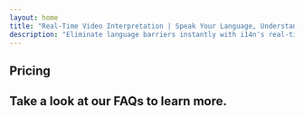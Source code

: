 ```yaml
---
layout: home
title: "Real-Time Video Interpretation | Speak Your Language, Understand All"
description: "Eliminate language barriers instantly with i14n's real-time video interpretation. Join meetings in your native language while everyone understands perfectly. Why learn a new language when technology can bridge the gap?"
---
```


<!-- text="Focus on growth — let iMind handle the languages." -->
<!-- text="Classrooms take years; iMind delivers real-time understanding today, in every language."> -->
<!-- text="Understand instantly — without learning foreign languages" -->

<HeroSection
title="Live **Interpretation** Video Meetings"
text="For companies where **language barriers** mean lost deals, delays, and costly mistakes.">
<AuthButton text="Try Live Demo →" buttonClass="brand"/>
<NavButton to="#pricing" buttonClass="alt" buttonLabel="Pricing" />
</HeroSection>

<span id="1"></span>

<FeatureBlock :card="{
  title: 'Speak Instantly in Over 100 Languages',
  details: 'iMind enables every participant to speak their native language — naturally, in [real time](/guide/how-it-works), and without subtitles or lag.',
    items: [
      '✧ Speak freely — be understood instantly.',
      '✧ AI-powered interpretation captures tone, intent, and industry-specific terminology.',
      '⚡︎ Two-way, continuous, **voice-to-voice interpretation** with zero manual setup.',
    ],
  link: './guide/what-is-imind',
  src: {
    light: '/1.png',
    dark: '/1.png',
  },
  inversion: false
}" />

<span id="2"></span>

<FeatureBlock :card="{
  title: 'The **Mind Within** Your Meetings',
  details: 'iMind turns every multilingual call into clear, searchable knowledge.',
  items: [
    '⚡︎ Instantly search any content across past and current meetings. Ask questions naturally, get precise answers without reviewing recordings.',
    '✧ Never miss action items from any meeting. Our AI extracts tasks, owners and deadlines automatically from conversations.',
    '✧ AI meeting summaries deliver key points instantly in any language, keeping everyone aligned without manual note-taking.',
  ],
  link: '/guide/how-it-works#🧩-deep-memory-deep-understanding',
  src: {
    light: '/2l.png',
    dark: '/2d.png',
  },
  inversion: true
}" />

<span id="3"></span>

<FeatureBlock :card="{
  title: 'Built for Serious Meetings — Not Just Talking',
  details: 'iMind is a professional-grade video meeting platform, not a lightweight add-on or plugin.',
  items: [
    '✧ 1080p resolution, smart noise suppression, and focused voice pickup.',
    '✧ Scheduling, moderation, demos, recording, and full calendar integration — all built in, ready to go.',
    '⚡︎ Live transcripts, participant chat, and an AI assistant that keeps meetings productive.'
  ],
  link: '/guide/how-it-works',
  src: {
    light: '/3l.png',
    dark: '/3d.png',
  },
  inversion: false
}" />

<span id="4"></span>

<FeatureBlock
  :card="{
    title: 'Secure & Confidential by Design',
    details:
      'iMind is built for conversations where trust matters. While we rely on best-in-class third-party infrastructure, [confidentiality is always in your hands](/guide/privacy-architecture).',
    items: [
      '⚡︎ Region-based privacy — choose where your data is processed. We route all interpretation, storage, and analytics through infrastructure aligned with your compliance zone (e.g. EU, US, Asia).',
      '✧ Private by default — iMind itself **never** stores or uses your content for training, profiling, or third-party access.',
      '✧ Compliant by architecture — GDPR, CCPA, and UAE PDPL-ready, with full support for export and deletion rights.'
    ],
    link: '/guide/privacy-architecture',
    src: {
      light: '/4.png',
      dark: '/4.png',
    },
    inversion: true
  }"
/>

## Pricing

<PricingPlans :plans="[
  {
    title: 'Business Starter',
    details: '**$7** per user / month , 1 year commitment',
    items: [
      'Speak Instantly in Over 100 Languages [💬](#1)',
      'Built for Serious Meetings — Not Just Talking [💬](#3)',
    ],
    linkText: 'Start a trial',
    linkHref: '/guide/use-cases#negotiations',
  },
  {
    title: 'Business Standard',
    details: '**$14** per user / month, 1 year commitment',
    items: [
      'Speak Instantly in Over 100 Languages [💬](#1)',
      'Built for Serious Meetings — Not Just Talking [💬](#3)',
      'The Mind Within Your Meetings [💬](#2)',
    ],
    linkText: 'Start a trial',
    linkHref: '/guide/use-cases#operations',
  },
  {
    title: 'Business Plus',
    details: '**$22** per user / month, 1 year commitment',
    items: [
      'Speak Instantly in Over 100 Languages [💬](#1)',
      'Built for Serious Meetings — Not Just Talking [💬](#3)',
      'The Mind Within Your Meetings [💬](#2)',
      'Region-Segmented Privacy Architecture [💬](#4)'
    ],
    linkText: 'Start a trial',
    linkHref: '/guide/use-cases#operations',
  }
]" />

## Take a look at our FAQs to learn more.

<AccordionGroup :items="[
  {
    q: 'Can external participants join a call?',
    a: '**Absolutely**. For the no-cost version of iMind, participants can either sign in with a Google Account or be approved by the meeting organizer to join.<br><br>For Google Workspace customers, once you’ve created a meeting, you can invite anyone to join even if they don’t have a Google Account. Just share the link or meeting ID with all meeting participants. [💬](#2)'
  },
  {
    q: 'How much does iMind cost?',
    a: 'Anyone with a Google Account can create a video meeting, invite up to 100 participants, and meet for up to 60 minutes per meeting at no cost. For mobile calls and 1:1s, there’s no time limit.<br><br>For longer, larger meetings or additional features such as international dial-in numbers, meeting recording, live streaming, and administrative controls, see plans and pricing for organizations or Google Workspace Individual.'
  },
  {
    q: 'How do I access premium features?',
    a: 'Premium features are available in our Google Workspace plans and in Google One Premium.'
  },
  {
    q: 'Is the meeting content secure?',
    a: 'Yes. All video and audio streams in Meet are encrypted. Users can join securely even when they\'re off site.'
  },
  {
    q: 'Is a third-party service required for dial-in access?',
    a: 'No. With Google Workspace’s Enterprise edition, you have the ability to include a phone number and PIN on each of your meetings with no other configuration required. Check the dial-in documentation for further details.'
  }
]" />
